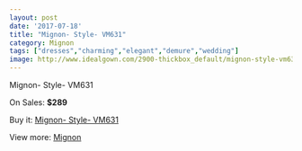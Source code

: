 ```yaml
---
layout: post
date: '2017-07-18'
title: "Mignon- Style- VM631"
category: Mignon
tags: ["dresses","charming","elegant","demure","wedding"]
image: http://www.idealgown.com/2900-thickbox_default/mignon-style-vm631.jpg
---
```

Mignon- Style- VM631

On Sales: **$289**
<a href="https://www.idealgown.com/en/mignon/1378-mignon-style-vm631.html"><amp-img layout="responsive" width="600" height="600" src="//www.idealgown.com/2900-thickbox_default/mignon-style-vm631.jpg" alt="Mignon- Style- VM631 0" /></a>

Buy it: [Mignon- Style- VM631](https://www.idealgown.com/en/mignon/1378-mignon-style-vm631.html "Mignon- Style- VM631")

View more: [Mignon](https://www.idealgown.com/en/17-mignon "Mignon")